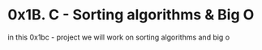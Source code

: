 # 0x1B. C - Sorting algorithms & Big O
in this 0x1bc - project we will work on sorting algorithms and big o  

